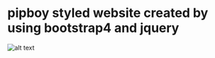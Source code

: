 # pipboy styled website created by using bootstrap4 and jquery
![alt text](https://github.com/crowcrxst/pipboy/blob/main/imag.png?raw=true)
